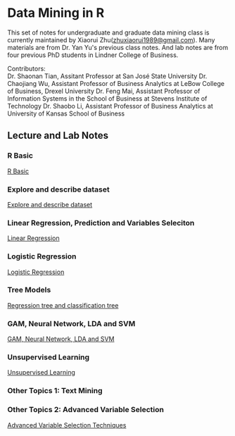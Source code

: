 # Data Mining in R

This set of notes for undergraduate and graduate data mining class is currently maintained by Xiaorui Zhu(zhuxiaorui1989@gmail.com). Many materials are from Dr. Yan Yu's previous class notes. And lab notes are from four previous PhD students in Lindner College of Business.  

Contributors:  
Dr. Shaonan Tian, Assitant Professor at San José State University 
Dr. Chaojiang Wu, Assistant Professor of Business Analytics at LeBow College of Business, Drexel University
Dr. Feng Mai, Assistant Professor of Information Systems in the School of Business at Stevens Institute of Technology
Dr. Shaobo Li, Assistant Professor of Business Analytics at University of Kansas School of Business


## Lecture and Lab Notes

### R Basic

[R Basic](lecture/1_R_Basic.html)

### Explore and describe dataset

[Explore and describe dataset](lecture/2_ExploratoryAnalyses.html)

### Linear Regression, Prediction and Variables Seleciton

[Linear Regression](lecture/3_LinearReg.html)

### Logistic Regression

[Logistic Regression](lecture/4_LogisticReg.html)

### Tree Models

[Regression tree and classification tree](lecture/5_Tree.html)

### GAM, Neural Network, LDA and SVM

[GAM, Neural Network, LDA and SVM](lecture/6_SupervisedLearning.html)

### Unsupervised Learning

[Unsupervised Learning](lecture/7_UnsupervisedLearning.html)

### Other Topics 1: Text Mining


### Other Topics 2: Advanced Variable Selection

[Advanced Variable Selection Techniques](lecture/VS.html)

